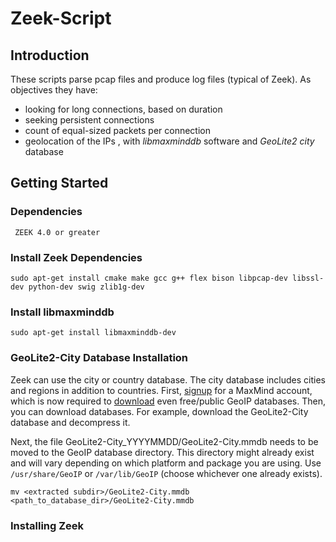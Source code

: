 # Zeek-Script

## Introduction
These scripts parse pcap files and produce log files (typical of Zeek). As objectives they have:
- looking for long connections, based on duration
- seeking persistent connections
- count of equal-sized packets per connection
- geolocation of the IPs , with  *libmaxminddb* software and *GeoLite2 city* database

## Getting Started
### Dependencies

` ZEEK 4.0 or greater`

### Install Zeek Dependencies

`sudo apt-get install cmake make gcc g++ flex bison libpcap-dev libssl-dev python-dev swig zlib1g-dev`

### Install libmaxminddb

`sudo apt-get install libmaxminddb-dev`

### GeoLite2-City Database Installation
Zeek can use the city or country database. The city database includes cities and regions in addition to countries. First, [signup](https://www.maxmind.com/en/geolite2/signup) for a MaxMind account, which is now required to [download](https://www.maxmind.com/en/accounts/current/geoip/downloads) even free/public GeoIP databases. Then, you can download databases. For example, download the GeoLite2-City database and decompress it. 

Next, the file GeoLite2-City_YYYYMMDD/GeoLite2-City.mmdb needs to be moved to the GeoIP database directory. This directory might already exist and will vary depending on which platform and package you are using. Use `/usr/share/GeoIP` or `/var/lib/GeoIP` (choose whichever one already exists).

`mv <extracted subdir>/GeoLite2-City.mmdb <path_to_database_dir>/GeoLite2-City.mmdb`

### Installing Zeek


